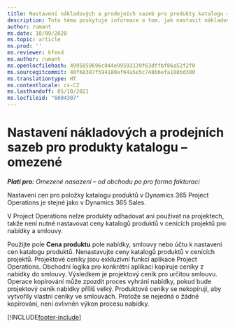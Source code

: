 ```yaml
---
title: Nastavení nákladových a prodejních sazeb pro produkty katalogu – omezené
description: Toto téma poskytuje informace o tom, jak nastavit nákladové a prodejní sazby u položek v katalogu produktů.
author: rumant
ms.date: 10/09/2020
ms.topic: article
ms.prod: ''
ms.reviewer: kfend
ms.author: rumant
ms.openlocfilehash: 4995859696c844e99593139f63dffbf86a52f2f0
ms.sourcegitcommit: 40f68387f594180af64a5e5c748b6efa188bd300
ms.translationtype: HT
ms.contentlocale: cs-CZ
ms.lasthandoff: 05/10/2021
ms.locfileid: "6004307"
---
```

# <a name="set-up-cost-and-sales-rates-for-catalog-products---lite"></a>Nastavení nákladových a prodejních sazeb pro produkty katalogu – omezené

_**Platí pro:** Omezené nasazení – od obchodu po pro forma fakturaci_


Nastavení cen pro položky katalogu produktů v Dynamics 365 Project Operations je stejné jako v Dynamics 365 Sales.

V Project Operations nelze produkty odhadovat ani používat na projektech, takže není nutné nastavovat ceny katalogů produktů v cenících projektů pro nabídky a smlouvy.

Použijte pole **Cena produktu** pole nabídky, smlouvy nebo účtu k nastavení cen katalogu produktů. Nenastavujte ceny katalogů produktů v cenících projektů. Projektové ceníky jsou exkluzivní funkcí aplikace Project Operations. Obchodní logika pro konkrétní aplikaci kopíruje ceníky z nabídky do smlouvy. Výsledkem je projektový ceník pro určitou smlouvu. Operace kopírování může zpozdit proces vyhrání nabídky, pokud bude projektový ceník nabídky příliš velký. Produktové ceníky se nekopírují, aby vytvořily vlastní ceníky ve smlouvách. Protože se nejedná o žádné kopírování, není ovlivněn výkon procesu nabídky.


[!INCLUDE[footer-include](../../includes/footer-banner.md)]